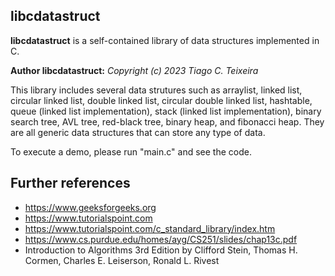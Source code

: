 
## libcdatastruct


**libcdatastruct** is a self-contained library of data structures implemented in C.
 

**Author libcdatastruct:**
<i>Copyright (c) 2023 Tiago C. Teixeira</i>

This library includes several data strutures such as arraylist, linked list, circular linked list, double linked list, circular double linked list, hashtable, queue (linked list implementation), stack (linked list implementation), binary search tree, AVL tree, red-black tree, binary heap, and fibonacci heap. They are all generic data structures that can store any type of data.

To execute a demo, please run "main.c" and see the code.

## Further references

 * https://www.geeksforgeeks.org
 * https://www.tutorialspoint.com
 * https://www.tutorialspoint.com/c_standard_library/index.htm
 * https://www.cs.purdue.edu/homes/ayg/CS251/slides/chap13c.pdf 
 * Introduction to Algorithms 3rd Edition by Clifford Stein, Thomas H. Cormen, Charles E. Leiserson, Ronald L. Rivest

